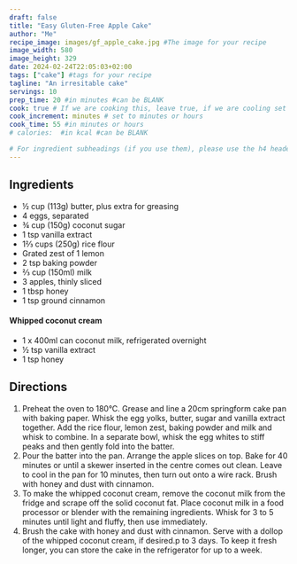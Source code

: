 ```yaml
---
draft: false
title: "Easy Gluten-Free Apple Cake"
author: "Me"
recipe_image: images/gf_apple_cake.jpg #The image for your recipe
image_width: 580
image_height: 329
date: 2024-02-24T22:05:03+02:00
tags: ["cake"] #tags for your recipe
tagline: "An irresitable cake"
servings: 10
prep_time: 20 #in minutes #can be BLANK
cook: true # If we are cooking this, leave true, if we are cooling set to false
cook_increment: minutes # set to minutes or hours
cook_time: 55 #in minutes or hours
# calories:  #in kcal #can be BLANK

# For ingredient subheadings (if you use them), please use the h4 header.  For print view I have those elements targeted
---
```



## Ingredients

- ½ cup (113g) butter, plus extra for greasing
- 4 eggs, separated
- ¾ cup (150g) coconut sugar
- 1 tsp vanilla extract
- 1⅔ cups (250g) rice flour
- Grated zest of 1 lemon
- 2 tsp baking powder
- ⅔ cup (150ml) milk
- 3 apples, thinly sliced
- 1 tbsp honey
- 1 tsp ground cinnamon

#### Whipped coconut cream
- 1 x 400ml can coconut milk, refrigerated overnight
- ½ tsp vanilla extract
- 1 tsp honey

## Directions

1. Preheat the oven to 180°C. Grease and line a 20cm springform cake pan with baking paper. Whisk the egg yolks, butter, sugar and vanilla extract together. Add the rice flour, lemon zest, baking powder and milk and whisk to combine. In a separate bowl, whisk the egg whites to stiff peaks and then gently fold into the batter.
2. Pour the batter into the pan. Arrange the apple slices on top. Bake for 40 minutes or until a skewer inserted in the centre comes out clean. Leave to cool in the pan for 10 minutes, then turn out onto a wire rack. Brush with honey and dust with cinnamon.
3. To make the whipped coconut cream, remove the coconut milk from the fridge and scrape off the solid coconut fat. Place coconut milk in a food processor or blender with the remaining ingredients. Whisk for 3 to 5 minutes until light and fluffy, then use immediately.
4. Brush the cake with honey and dust with cinnamon. Serve with a dollop of the whipped coconut cream, if desired.p to 3 days. To keep it fresh longer, you can store the cake in the refrigerator for up to a week.
